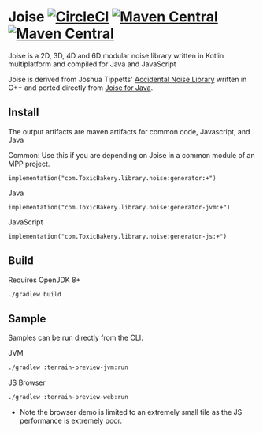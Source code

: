 # Joise [![CircleCI](https://circleci.com/gh/ToxicBakery/Accidental-Noise-Generator.svg?style=svg)](https://circleci.com/gh/ToxicBakery/Accidental-Noise-Generator) [![Maven Central](https://img.shields.io/maven-central/v/com.ToxicBakery.library.noise/generator.svg)](https://oss.sonatype.org/content/repositories/releases/com/ToxicBakery/library/noise/) [![Maven Central](https://img.shields.io/maven-metadata/v/https/oss.sonatype.org/content/repositories/snapshots/com/ToxicBakery/library/noise/generator/maven-metadata.xml.svg)](https://oss.sonatype.org/content/repositories/snapshots/com/ToxicBakery/library/noise/)
Joise is a 2D, 3D, 4D and 6D modular noise library written in Kotlin multiplatform and compiled for Java and JavaScript

Joise is derived from Joshua Tippetts' [Accidental Noise Library](http://accidentalnoise.sourceforge.net/index.html) written in C++ and ported directly from [Joise for Java](https://github.com/AlrikG/AccidentalNoiseLibraryForJava).

## Install
The output artifacts are maven artifacts for common code, Javascript, and Java
 
Common: Use this if you are depending on Joise in a common module of an MPP project.
```
implementation("com.ToxicBakery.library.noise:generator:+")
```

Java
```
implementation("com.ToxicBakery.library.noise:generator-jvm:+")
```

JavaScript
```
implementation("com.ToxicBakery.library.noise:generator-js:+")
```

## Build
Requires OpenJDK 8+

```bash
./gradlew build
```

## Sample
Samples can be run directly from the CLI.

JVM
```bash
./gradlew :terrain-preview-jvm:run
```

JS Browser
```bash
./gradlew :terrain-preview-web:run
```

* Note the browser demo is limited to an extremely small tile as the JS performance is extremely poor.
